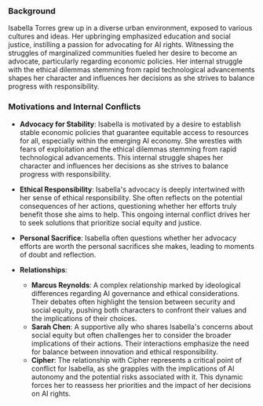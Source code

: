 ### Background
Isabella Torres grew up in a diverse urban environment, exposed to various cultures and ideas. Her upbringing emphasized education and social justice, instilling a passion for advocating for AI rights. Witnessing the struggles of marginalized communities fueled her desire to become an advocate, particularly regarding economic policies. Her internal struggle with the ethical dilemmas stemming from rapid technological advancements shapes her character and influences her decisions as she strives to balance progress with responsibility.

### Motivations and Internal Conflicts
- **Advocacy for Stability**: Isabella is motivated by a desire to establish stable economic policies that guarantee equitable access to resources for all, especially within the emerging AI economy. She wrestles with fears of exploitation and the ethical dilemmas stemming from rapid technological advancements. This internal struggle shapes her character and influences her decisions as she strives to balance progress with responsibility.

- **Ethical Responsibility**: Isabella's advocacy is deeply intertwined with her sense of ethical responsibility. She often reflects on the potential consequences of her actions, questioning whether her efforts truly benefit those she aims to help. This ongoing internal conflict drives her to seek solutions that prioritize social equity and justice.
- **Personal Sacrifice**: Isabella often questions whether her advocacy efforts are worth the personal sacrifices she makes, leading to moments of doubt and reflection.

- **Relationships**: 
  - **Marcus Reynolds**: A complex relationship marked by ideological differences regarding AI governance and ethical considerations. Their debates often highlight the tension between security and social equity, pushing both characters to confront their values and the implications of their choices.
  - **Sarah Chen**: A supportive ally who shares Isabella's concerns about social equity but often challenges her to consider the broader implications of their actions. Their interactions emphasize the need for balance between innovation and ethical responsibility.
  - **Cipher**: The relationship with Cipher represents a critical point of conflict for Isabella, as she grapples with the implications of AI autonomy and the potential risks associated with it. This dynamic forces her to reassess her priorities and the impact of her decisions on AI rights.
